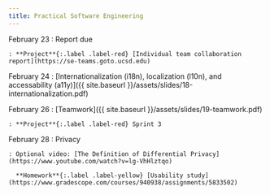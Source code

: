 ```yaml
---
title: Practical Software Engineering
---
```


February 23
: Report due

    : **Project**{:.label .label-red} [Individual team collaboration report](https://se-teams.goto.ucsd.edu)

February 24
: [Internationalization (i18n), localization (l10n), and accessability (a11y)]({{ site.baseurl }}/assets/slides/18-internationalization.pdf)

February 26
: [Teamwork]({{ site.baseurl }}/assets/slides/19-teamwork.pdf)

    : **Project**{:.label .label-red} Sprint 3

February 28
: Privacy

    : Optional video: [The Definition of Differential Privacy](https://www.youtube.com/watch?v=lg-VhHlztqo)

      **Homework**{:.label .label-yellow} [Usability study](https://www.gradescope.com/courses/940938/assignments/5833502)

